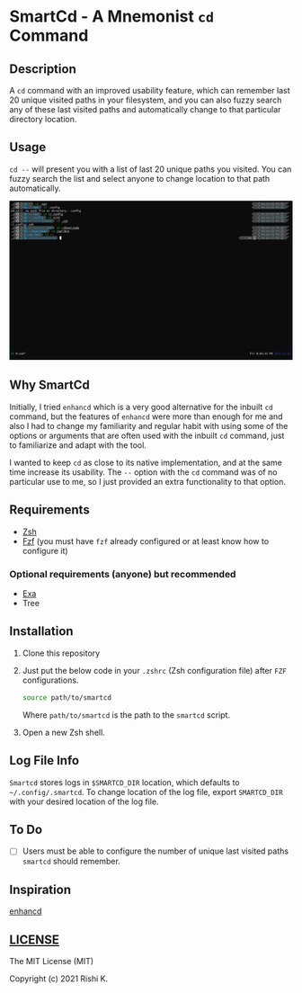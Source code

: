 # SmartCd - A Mnemonist `cd` Command

## Description

A `cd` command with an improved usability feature, which can remember last 20 unique visited paths in your filesystem, and you can also fuzzy search any of these last visited paths and automatically change to that particular directory location.

## Usage

`cd --` will present you with a list of last 20 unique paths you visited. You can fuzzy search the list and select anyone to change location to that path automatically.

![](https://github.com/CodesOfRishi/smartcd/blob/add-readme/SS/smartCd.gif)

## Why SmartCd

Initially, I tried `enhancd` which is a very good alternative for the inbuilt `cd` command, but the features of `enhancd` were more than enough for me and also I had to change my familiarity and regular habit with using some of the options or arguments that are often used with the inbuilt `cd` command, just to familiarize and adapt with the tool.

I wanted to keep `cd` as close to its native implementation, and at the same time increase its usability. The `--` option with the `cd` command was of no particular use to me, so I just provided an extra functionality to that option.

## Requirements

- [Zsh](https://www.zsh.org/)
- [Fzf](https://github.com/junegunn/fzf) (you must have `fzf` already configured or at least know how to configure it)

### Optional requirements (anyone) but recommended

- [Exa](https://github.com/ogham/exa)
- Tree

## Installation

1. Clone this repository

2. Just put the below code in your `.zshrc` (Zsh configuration file) after `FZF` configurations.

   ```zsh
   source path/to/smartcd
   ```

   Where `path/to/smartcd` is the path to the `smartcd` script.

3. Open a new Zsh shell.

## Log File Info

`Smartcd` stores logs in `$SMARTCD_DIR` location, which defaults to `~/.config/.smartcd`. To change location of the log file, export `SMARTCD_DIR` with your desired location of the log file.

## To Do

- [ ] Users must be able to configure the number of unique last visited paths `smartcd` should remember.

## Inspiration

[enhancd](https://github.com/b4b4r07/enhancd)

## [LICENSE](https://github.com/CodesOfRishi/smartcd/blob/main/LICENSE)

The MIT License (MIT)

Copyright (c) 2021 Rishi K.
